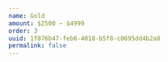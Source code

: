```yaml
---
name: Gold
amount: $2500 – $4999
order: 3
uuid: 1f876b47-feb6-4018-b5f8-c0695dd4b2a8
permalink: false
---
```

